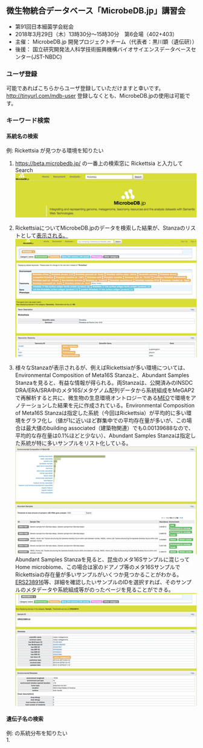 ## 微生物統合データベース「MicrobeDB.jp」講習会 ##


* 第91回日本細菌学会総会
* 2018年3月29日（木）13時30分～15時30分　第6会場（402+403）
* 主催： MicrobeDB.jp 開発プロジェクトチーム（代表者：黒川顕（遺伝研））
* 後援： 国立研究開発法人科学技術振興機構バイオサイエンスデータベースセンター(JST-NBDC)

### ユーザ登録 ###
可能であればこちらからユーザ登録していただけますと幸いです。 http://tinyurl.com/mdb-user
登録しなくとも、MicrobeDB.jpの使用は可能です。

### キーワード検索 ###
#### 系統名の検索 ####
例: Rickettsia が見つかる環境を知りたい  
1. https://beta.microbedb.jp/
の一番上の検索窓に Rickettsia と入力してSearch
![RickettsiaHome](https://github.com/MicrobeDBjp/document/blob/master/Figures/RickettsiaHome.jpg)
  
2. RickettsiaについてMicrobeDB.jpのデータを検索した結果が、Stanzaのリストとして[表示される。](https://beta.microbedb.jp/search?q1=Rickettsia "Rickettsia検索結果")
![RickettsiaSecond](https://github.com/MicrobeDBjp/document/blob/master/Figures/RickettsiaStanza.jpg)
  
3. 様々なStanzaが表示されるが、例えばRickettsiaが多い環境については、Environmental Composition of Meta16S Stanzaと、Abundant Samples Stanzaを見ると、有益な情報が得られる。両Stanzaは、公開済みのINSDC DRA/ERA/SRA中のメタ16S/メタゲノム配列データから系統組成をMeGAP2で再解析すると共に、微生物の生息環境オントロジーである[MEO](https://bioportal.bioontology.org/ontologies/MEO)で環境をアノテーションした結果を元に作成されている。Environmental Composition of Meta16S Stanzaは指定した系統（今回はRickettsia）が平均的に多い環境をグラフ化し（値が1に近いほど群集中での平均存在量が多いが、この場合は最大値のbuilding associated（建築物関連）でも0.00139688なので、平均的な存在量は0.1%ほどと少ない）、Abundant Samples Stanzaは指定した系統が特に多いサンプルをリスト化している。
![RickettsiaDist](https://github.com/MicrobeDBjp/document/blob/master/Figures/RickettsiaEnvDist.jpg)
Abundant Samples Stanzaを見ると、昆虫のメタ16Sサンプルに混じってHome microbiome、この場合は家のドアノブ等のメタ16SサンプルでRickettsiaの存在量が多いサンプルがいくつか見つかることがわかる。  
[ERS238916](https://beta.microbedb.jp/search/?q1=ERS238916&q1_cat=sample&q1_param_srs_id=ERS238916)等、詳細を確認したいサンプルのIDを選択すれば、そのサンプルのメタデータや系統組成等がのったページを見ることができる。
![ERS238916](https://github.com/MicrobeDBjp/document/blob/master/Figures/ERS238916.jpg)
  
  
#### 遺伝子名の検索 ####
例:  の系統分布を知りたい  
1. 

